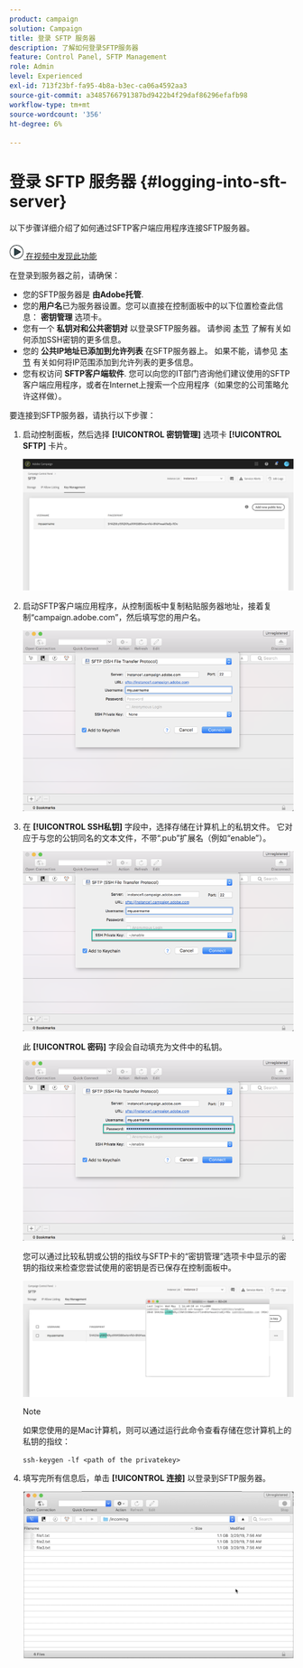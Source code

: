```yaml
---
product: campaign
solution: Campaign
title: 登录 SFTP 服务器
description: 了解如何登录SFTP服务器
feature: Control Panel, SFTP Management
role: Admin
level: Experienced
exl-id: 713f23bf-fa95-4b8a-b3ec-ca06a4592aa3
source-git-commit: a3485766791387bd9422b4f29daf86296efafb98
workflow-type: tm+mt
source-wordcount: '356'
ht-degree: 6%

---
```


# 登录 SFTP 服务器 {#logging-into-sft-server}

以下步骤详细介绍了如何通过SFTP客户端应用程序连接SFTP服务器。

![](assets/do-not-localize/how-to-video.png)[ 在视频中发现此功能](https://video.tv.adobe.com/v/27263?quality=12)

在登录到服务器之前，请确保：

* 您的SFTP服务器是 **由Adobe托管**.
* 您的&#x200B;**用户名**&#x200B;已为服务器设置。您可以直接在控制面板中的以下位置检查此信息： **密钥管理** 选项卡。
* 您有一个 **私钥对和公共密钥对** 以登录SFTP服务器。 请参阅 [本节](../../sftp/using/key-management.md) 了解有关如何添加SSH密钥的更多信息。
* 您的 **公共IP地址已添加到允许列表** 在SFTP服务器上。 如果不能，请参见 [本节](../../sftp/using/ip-range-allow-listing.md) 有关如何将IP范围添加到允许列表的更多信息。
* 您有权访问 **SFTP客户端软件**. 您可以向您的IT部门咨询他们建议使用的SFTP客户端应用程序，或者在Internet上搜索一个应用程序（如果您的公司策略允许这样做）。

要连接到SFTP服务器，请执行以下步骤：

1. 启动控制面板，然后选择 **[!UICONTROL 密钥管理]** 选项卡 **[!UICONTROL SFTP]** 卡片。

   ![](assets/sftp_card.png)

1. 启动SFTP客户端应用程序，从控制面板中复制粘贴服务器地址，接着复制“campaign.adobe.com”，然后填写您的用户名。

   ![](assets/do-not-localize/connect1.png)

1. 在 **[!UICONTROL SSH私钥]** 字段中，选择存储在计算机上的私钥文件。 它对应于与您的公钥同名的文本文件，不带“.pub”扩展名（例如“enable”）。

   ![](assets/do-not-localize/connect2.png)

   此 **[!UICONTROL 密码]** 字段会自动填充为文件中的私钥。

   ![](assets/do-not-localize/connect3.png)

   您可以通过比较私钥或公钥的指纹与SFTP卡的“密钥管理”选项卡中显示的密钥的指纹来检查您尝试使用的密钥是否已保存在控制面板中。

   ![](assets/fingerprint_compare.png)

   >[!NOTE]
   >
   >如果您使用的是Mac计算机，则可以通过运行此命令查看存储在您计算机上的私钥的指纹：
   >
   >`ssh-keygen -lf <path of the privatekey>`

1. 填写完所有信息后，单击 **[!UICONTROL 连接]** 以登录到SFTP服务器。

   ![](assets/do-not-localize/sftpconnected.png)
